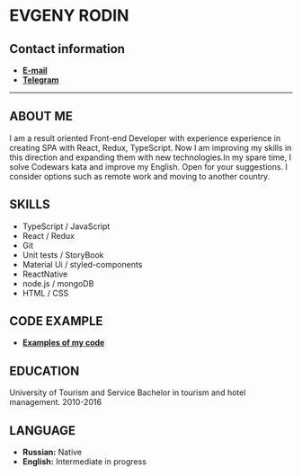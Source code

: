 # EVGENY RODIN

## Contact information
* [**E-mail**](mailto:idogmat@gmail.com)
* [**Telegram**](https://t.me/io_jack)

<hr>

## ABOUT ME

I am a result oriented Front-end Developer with
experience experience in creating SPA with React,
Redux, TypeScript. Now I am improving my skills in
this direction and expanding them with new
technologies.In my spare time, I solve Codewars
kata and improve my English. Open for your
suggestions. I consider options such as remote
work and moving to another country.

## SKILLS

* TypeScript / JavaScript
* React / Redux
* Git
* Unit tests / StoryBook
* Material Ui / styled-components
* ReactNative
* node.js / mongoDB
* HTML / CSS

## CODE EXAMPLE
* [**Examples of my code**](https://github.com/idogmat)


## EDUCATION

University of Tourism and Service
Bachelor in tourism and hotel management.
2010-2016

## LANGUAGE

* **Russian:** Native
* **English:** Intermediate in progress